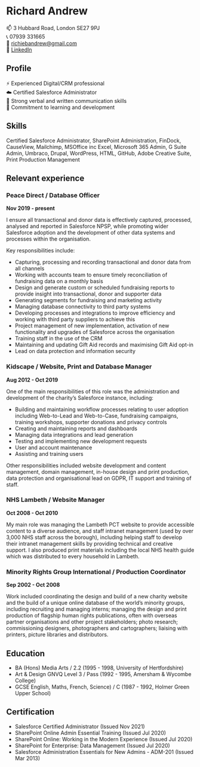 # Richard Andrew

📫 3 Hubbard Road, London SE27 9PJ  
📞 07939 331665  
📨 [richiebandrew@gmail.com](mailto:richiebandrew@gmail.com)  
🔗 [LinkedIn](https://www.linkedin.com/in/richardandrew75/)

## Profile

⚡ Experienced Digital/CRM professional  
☁️ Certified Salesforce Administrator  
👋 Strong verbal and written communication skills    
🌱 Commitment to learning and development

## Skills

Certified Salesforce Administrator, SharePoint Administration, FinDock, CauseView, Mailchimp, MSOffice inc Excel, Microsoft 365 Admin, G Suite Admin, Umbraco, Drupal, WordPress, HTML, GitHub, Adobe Creative Suite, Print Production Management

## Relevant experience

### Peace Direct / Database Officer

**Nov 2019 - present**

I ensure all transactional and donor data is effectively captured, processed, analysed and reported in Salesforce NPSP, while promoting wider Salesforce adoption and the development of other data systems and processes within the organisation.

Key responsibilities include:

* Capturing, processing and recording transactional and donor data from all channels
* Working with accounts team to ensure timely reconciliation of fundraising data on a monthly basis
* Design and generate custom or scheduled fundraising reports to provide insight into transactional, donor and supporter data
* Generating segments for fundraising and marketing activity
* Managing database connectivity to third party systems
* Developing processes and integrations to improve efficiency and working with third party suppliers to achieve this
* Project management of new implementation, activation of new functionality and upgrades of Salesforce across the organisation
* Training staff in the use of the CRM
* Maintaining and updating Gift Aid records and maximising Gift Aid opt-in
* Lead on data protection and information security

### Kidscape / Website, Print and Database Manager

**Aug 2012 - Oct 2019**

One of the main responsibilities of this role was the administration and development of the charity’s Salesforce instance, including:

* Building and maintaining workflow processes relating to user adoption including Web-to-Lead and Web-to-Case, fundraising campaigns, training workshops, supporter donations and privacy controls
* Creating and maintaining reports and dashboards
* Managing data integrations and lead generation
* Testing and implementing new development requests
* User and account maintenance
* Assisting and training users

Other responsibilities included website development and content management, domain management, in-house design and print production, data protection and organisational lead on GDPR, IT support and training of staff. 

### NHS Lambeth / Website Manager

**Oct 2008 - Oct 2010**

My main role was managing the Lambeth PCT website to provide accessible content to a diverse audience, and staff intranet management (used by over 3,000 NHS staff across the borough), including helping staff to develop their intranet management skills by providing technical and creative support. I also produced print materials including the local NHS health guide which was distributed to every household in Lambeth. 

### Minority Rights Group International / Production Coordinator

**Sep 2002 - Oct 2008**

Work included coordinating the design and build of a new charity website and the build of a unique online database of the world’s minority groups, including recruiting and managing interns; managing the design and print production of flagship human rights publications, often with overseas partner organisations and other project stakeholders; photo research; commissioning designers, photographers and cartographers; liaising with printers, picture libraries and distributors.

## Education

* BA (Hons) Media Arts / 2.2 (1995 - 1998,  University of Hertfordshire)
* Art & Design GNVQ Level 3 / Pass (1992 - 1995,  Amersham & Wycombe College)
* GCSE English, Maths, French, Science) / C (1987 - 1992, Holmer Green Upper School)

## Certification

* Salesforce Certified Administrator (Issued Nov 2021)
* SharePoint Online Admin Essential Training (Issued Jul 2020)
* SharePoint Online: Working in the Modern Experience (Issued Jul 2020)
* SharePoint for Enterprise: Data Management (Issued Jul 2020)
* Salesforce Administration Essentials for New Admins - ADM-201 (Issued Mar 2013)
